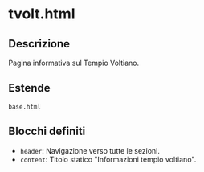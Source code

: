 # tvolt.html

## Descrizione
Pagina informativa sul Tempio Voltiano.

## Estende
`base.html`

## Blocchi definiti
- `header`: Navigazione verso tutte le sezioni.
- `content`: Titolo statico "Informazioni tempio voltiano".
